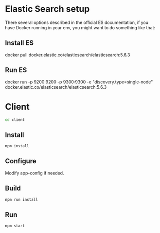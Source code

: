 # Elastic Search setup

There several options described in the official ES documentation, if you have Docker running in your env, you might want to do something like that:

## Install ES

docker pull docker.elastic.co/elasticsearch/elasticsearch:5.6.3

## Run ES

docker run -p 9200:9200 -p 9300:9300 -e "discovery.type=single-node" docker.elastic.co/elasticsearch/elasticsearch:5.6.3

# Client
```bash
cd client
```
## Install
```bash
npm install
```
## Configure

Modify app-config if needed.

## Build
```bash
npm run install
```
## Run
```bash
npm start
```